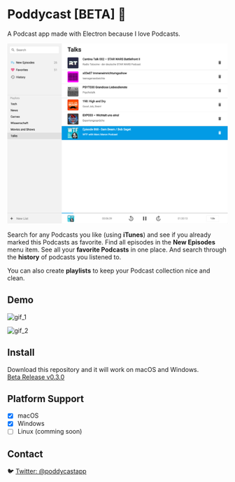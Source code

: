 # Poddycast [BETA] :construction:

A Podcast app made with Electron because I love Podcasts.

![screenshot_1](img/poddycastapp.png)

Search for any Podcasts you like (using **iTunes**) and see if you already marked this Podcasts as favorite.
Find all episodes in the **New Episodes** menu item.
See all your **favorite Podcasts** in one place.
And search through the **history** of podcasts you listened to.

You can also create **playlists** to keep your Podcast collection nice and clean.

## Demo

![gif_1](img/poddycast_v0.2.0.gif)

![gif_2](img/poddycast-rename_playlists.gif)

<!--
### Subscribe to Podcasts

![gif_1 subscribe](img/poddycast-subscribe_to_podcast.gif)

### Create a playlist

![gif_1 playlists](img/poddycast-handle_playlists.gif)
-->

## Install

Download this repository and it will work on macOS and Windows.  
[Beta Release v0.3.0](https://github.com/MrChuckomo/poddycast/releases)


## Platform Support

- [x] macOS  
- [x] Windows
- [ ] Linux (comming soon)

## Contact


:bird: [Twitter: @poddycastapp](https://twitter.com/poddycastapp)
